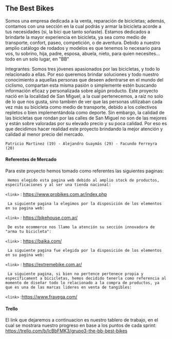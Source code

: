 

## The Best Bikes

Somos una empresa dedicada a la venta, reparación de bicicletas; además, contamos con una sección en la cual podrás y armar la bicicleta acorde a tus necesidades (si, la bici que tanto soñaste).
Estamos dedicados a brindarte la mayor experiencia en bicicleta, ya sea como medio de transporte, confort, paseo, competición, o de aventura. Debido a nuestro amplio catálogo de rodados y modelos es que tenemos lo necesario para vos, tu sobrino, hija, padre, esposa, abuela, nieto, para quien necesites... todo en un solo lugar, en "BB"

Integrantes: Somos tres jóvenes apasionados por las bicicletas, y todo lo relacionado a ellas. Por eso queremos brindar soluciones y todo nuestro conocimiento a aquellas personas que deseen adentrarse en el mundo del ciclismo, compartan esta misma pasión o simplemente estén buscando información eficaz y personalizada sobre algún producto. Este proyecto nació en la localidad de San Miguel, a la cual pertenecemos, a raíz no solo de lo que nos gusta, sino también de ver que las personas utilizaban cada vez más su bicicleta como medio de transporte, debido a los colectivos repletos o bien implementándola como deporte. Sin embargo, la calidad de las bicicletas que rondan por las calles de San Miguel no son de las mejores y están sobre valoradas por su elevado precio y su poca calidad. Por eso es que decidimos hacer realidad este proyecto brindando la mejor atención y calidad al menor precio del mercado.

    Patricio Martinez (19) - Alejandro Guaymás (29) - Facundo Ferreyra (20)

#### Referentes de Mercado

Para este proyecto hemos tomado como referentes las siguientes paginas:

     Hemos elegido esta pagina web debido al amplio stock de productos, especificaciones y al ser una tienda nacional:  
 `<link>` : https://www.probikes.com.ar/index.php 

     La siguiente pagina la elegimos por la disposición de los elementos en su pagina web:
  `<link>` : https://bikehouse.com.ar/ 

     De este ecommerce nos llamo la atención su sección innovadora de "arma tu bicicleta":
 `<link>` : https://baika.com/ 

     La siguiente pagina fue elegida por la disposición de los elementos en su pagina web:
 `<link>` : https://extremebike.com.ar/ 

     La siguiente pagina, si bien no pertence pertenece propia y específicament a bicicletas, hemos decidido tenerla como referencia al momento de diseñar todo lo relacionado a la compra de productos, ya que es una de las marcas lideres en venta de tangibles:
 `<link>` :https://www.fravega.com/ 

#### Trello

El link que dejaremos a continuacion es nuestro tablero de trabajo, en el cual se mostrara nuestro progreso en base a los puntos de cada sprint:
     https://trello.com/b/lcBbFMK3/grupo3-the-bb-best-bikes